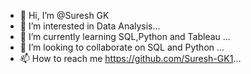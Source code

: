 - 👋 Hi, I’m @Suresh GK
- 👀 I’m interested in Data Analysis...
- 🌱 I’m currently learning SQL,Python and Tableau ...
- 💞️ I’m looking to collaborate on SQL and Python ...
- 📫 How to reach me https://github.com/Suresh-GK1...
